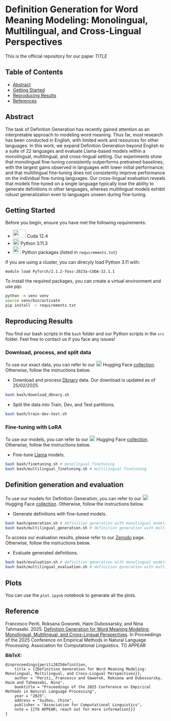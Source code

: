 # Definition Generation for Word Meaning Modeling: Monolingual, Multilingual, and Cross-Lingual Perspectives
This is the official repository for our paper _TITLE_

## Table of Contents

- [Abstract](#abstract)
- [Getting Started](#getting-started)
- [Reproducing Results](#reproducing-results)
- [References](#references)

## Abstract
The task of Definition Generation has recently gained attention as an interpretable approach to modeling word meaning. Thus far, most research has been conducted in English, with limited work and resources for other languages. In this work, we expand Definition Generation beyond English to a suite of 22 languages and evaluate Llama-based models within a monolingual, multilingual, and cross-lingual setting. Our experiments show that monolingual fine-tuning consistently outperforms pretrained baselines, with the largest gains observed in languages with lower initial performance; and that multilingual fine-tuning does not consistently improve performance on the individual fine-tuning languages. Our cross-lingual evaluation reveals that models fine-tuned on a single language typically lose the ability to generate definitions in other languages, whereas multilingual models exhibit robust generalization even to languages unseen during fine-tuning. 

## Getting Started
Before you begin, ensure you have met the following requirements:
- <img src="https://static.wikia.nocookie.net/logopedia/images/1/1f/Nvidia_CUDA.svg/revision/latest?cb=20230319014140" width="40" height="25"> Cuda 12.4
- <img src="https://miro.medium.com/v2/resize:fit:1400/1*lSTuwS4exV_s__kcShxk8w.png" width="20" height="20"> Python 3.11.3
- <img src="https://cdn-images-1.medium.com/max/580/0*Kt5_0uGLlCFAgbt6.png" width="25" height="25"> Python packages (listed in `requirements.txt`)

If you are using a cluster, you can direcyly load Python 3.11 with:

```module load PyTorch/2.1.2-foss-2023a-CUDA-12.1.1```

To install the required packages, you can create a virtual environment and use pip:

```bash
python -m venv venv
source venv/bin/activate
pip install -r requirements.txt
```

## Reproducing Results
You find our bash scripts in the ```bash``` folder and our Python scripts in the ```src``` folder. Feel free to contact us if you face any issues!

### Download, process, and split data
To use our exact data, you can refer to our <img src="https://github.com/user-attachments/assets/08500240-788b-44ce-8f57-09edf410fb8a" width="18" height="18"> Hugging Face <a href="https://huggingface.co/collections/FrancescoPeriti/definitiongeneration-datasets-67fe0c84a2045316f04899d2">collection</a>.
Otherwise, follow the instructions below.

- Download and process <a href="https://kaiko.getalp.org/about-dbnary/">Dbnary</a> data. Our download is updated as of 25/02/2025.
```bash 
bash bash/download_dbnary.sh
```

- Split the data into Train, Dev, and Test partitions.
```bash 
bash bash/train-dev-test.sh
```

### Fine-tuning with LoRA
To use our models, you can refer to our <img src="https://huggingface.co/collections/FrancescoPeriti/definitiongeneration-models-67fdff7cf67464c769dd95b3" width="18" height="18"> Hugging Face <a href="https://huggingface.co/collections/FrancescoPeriti/definitiongeneration-datasets-67fe0c84a2045316f04899d2">collection</a>.
Otherwise, follow the instructions below.

- Fine-tune <a href="https://www.llama.com/">Llama</a> models. 
```bash 
bash bash/finetuning.sh # monolingual finetuning
bash bash/multilingual_finetuning.sh # multilingual finetuning
```

## Definition generation and evaluation
To use our models for Definition Generation, you can refer to our <img src="https://huggingface.co/collections/FrancescoPeriti/definitiongeneration-models-67fdff7cf67464c769dd95b3" width="18" height="18"> Hugging Face <a href="https://huggingface.co/collections/FrancescoPeriti/definitiongeneration-datasets-67fe0c84a2045316f04899d2">collection</a>.
Otherwise, follow the instructions below.

- Generate definitions with fine-tuned models.
```bash 
bash bash/generation.sh # definition generation with monolingual models
bash bash/multilingual_generation.sh # definition generation with multilingual models
```

To access our evaluation results, please refer to our <a href="TODO">Zenodo</a> page. Otherwise, follow the instructions below.
- Evaluate generated definitions.
```bash 
bash bash/evaluation.sh # definition generation with monolingual models
bash bash/multilingual_evaluation.sh # definition generation with multilingual models
```

## Plots
You can use the ```plot.ipynb``` notebook to generate all the plots.

## Reference
Francesco Periti, Roksana Goworek, Haim Dubossarsky, and Nina Tahmasebi. 2025. [Definition Generation for Word Meaning Modeling: Monolingual, Multilingual, and Cross-Lingual Perspectives](). In Proceedings of the 2025 Conference on Empirical Methods in Natural Language Processing. Association for Computational Linguistics. TO APPEAR

**BibTeX:**
```
@inproceedings{periti2025definition,
    title = {{Definition Generation for Word Meaning Modeling: Monolingual, Multilingual, and Cross-Lingual Perspectives}},
    author = "Periti, Francesco and Goworek, Roksana and Dubossarsky, Haim and Tahmasebi, Nina",
    booktitle = "Proceedings of the 2025 Conference on Empirical Methods in Natural Language Processing",
    year = "2025",
    address = "Suzhou, China",
    publisher = "Association for Computational Linguistics",
    note = {{TO APPEAR; reach out for more information}}}
}
```
